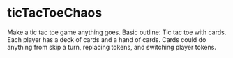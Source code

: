 # ticTacToeChaos
Make a tic tac toe game anything goes. 
Basic outline: Tic tac toe with cards. 
Each player has a deck of cards and a hand of cards.
Cards could do anything from skip a turn, replacing tokens, and switching player tokens.
